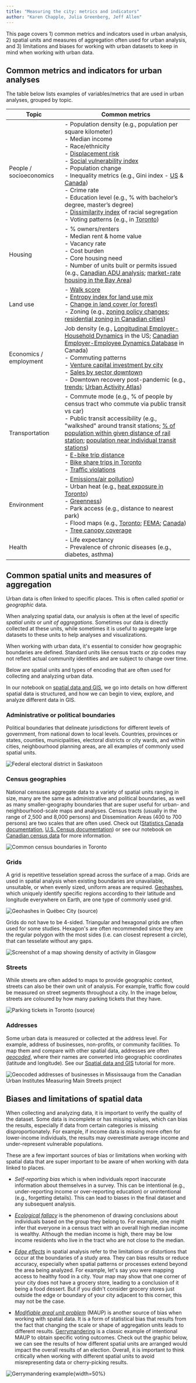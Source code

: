 ```yaml
---
title: "Measuring the city: metrics and indicators"
author: "Karen Chapple, Julia Greenberg, Jeff Allen"
---
```


This page covers 1) common metrics and indicators used in urban analysis, 2) spatial units and measures of aggregation often used for urban analysis, and 3) limitations and biases for working with urban datasets to keep in mind when working with urban data.



## Common metrics and indicators for urban analyses

The table below lists examples of variables/metrics that are used in urban analyses, grouped by topic.

| Topic | Common metrics |
|--------------|------------|
| People / socioeconomics | - Population density (e.g., population per square kilometer)<br>- Median income<br>- Race/ethnicity<br>- [Displacement risk](https://www.urbandisplacement.org/maps/california-estimated-displacement-risk-model/)<br>- [Social vulnerability index](https://www.atsdr.cdc.gov/place-health/php/svi/svi-interactive-map.html)<br>- Population change<br>- Inequality metrics (e.g., Gini index - [US](https://www.census.gov/topics/income-poverty/income-inequality/about/metrics/gini-index.html) & [Canada](https://data.worldbank.org/indicator/SI.POV.GINI?locations=CA))<br>- Crime rate<br>- Education level (e.g., % with bachelor’s degree, master’s degree)<br>- [Dissimilarity index](https://www.censusscope.org/about_dissimilarity.html) of racial segregation<br>- Voting patterns (e.g., in [Toronto](https://schoolofcities.github.io/place-and-politics-toronto)) |
| Housing | - % owners/renters<br>- Median rent & home value<br>- Vacancy rate<br>- Cost burden<br>- Core housing need<br>- Number of units built or permits issued (e.g., [Canadian ADU analysis](https://schoolofcities.github.io/gentle-density/adu-development-in-canadian-cities); [market-rate housing in the Bay Area](https://www.urbandisplacement.org/blog/does-new-market-rate-housing-displace-low-income-people/)) |
| Land use | - [Walk score](https://www.walkscore.com/)<br>- [Entropy index for land use mix](https://www.geographyrealm.com/calculating-land-use-mix-with-gis/)<br>- [Change in land cover (or forest)](https://schoolofcities.github.io/historical-land-cover-toronto/)<br>- Zoning (e.g., [zoning policy changes](https://schoolofcities.github.io/gentle-density/toronto-rooming-houses); [residential zoning in Canadian cities](https://schoolofcities.github.io/yellowbelt-canadian-cities-2022/)) |
| Economics / employment | Job density (e.g., [Longitudinal Employer-Household Dynamics](https://lehd.ces.census.gov/) in the US; [Canadian Employer-Employee Dynamics Database](https://www23.statcan.gc.ca/imdb/p2SV.pl?Function=getSurvey&SDDS=5228) in Canada)<br>- Commuting patterns<br>- [Venture capital investment by city](https://schoolofcities.github.io/venture-capital-canada/)<br>- [Sales by sector downtown](https://docs.google.com/presentation/d/1hXiIEZ7L5KxM7x11Xdwf_JDRgLxap5kB/edit?slide=id.p20#slide=id.p20)<br>- Downtown recovery post-pandemic (e.g., [trends](https://downtownrecovery.com/charts/canada_trends); [Urban Activity Atlas](https://schoolofcities.github.io/urban-activity-atlas/)) |
| Transportation | - Commute mode (e.g., % of people by census tract who commute via public transit vs car)<br>- Public transit accessibility (e.g., "walkshed" around transit stations; [% of population within given distance of rail station](https://schoolofcities.github.io/rail-transit-and-population-density/); [population near individual transit stations](https://schoolofcities.github.io/tod-toronto-1996-to-2021/))<br>- [E-bike trip distance](https://schoolofcities.github.io/bike-share-toronto/efit-analysis)<br>- [Bike share trips in Toronto](https://schoolofcities.github.io/bike-share-toronto/trips-062024)<br>- [Traffic violations](https://schoolofcities.github.io/king-street-toronto/traffic-violations) |
| Environment | - [Emissions/air pollution](https://schoolofcities.github.io/air-pollution-and-premature-mortality))<br>- Urban heat (e.g., [heat exposure in Toronto](https://schoolofcities.github.io/heat-vulnerability-toronto/))<br>- [Greenness](https://nasa-eej.projects.earthengine.app/view/wherethegrassgrowsgreener))<br>- Park access (e.g., distance to nearest park)<br>- Flood maps (e.g., [Toronto](https://schoolofcities.github.io/flood-data-equity/); [FEMA](https://hazards-fema.maps.arcgis.com/apps/webappviewer/index.html?id=8b0adb51996444d4879338b5529aa9cd); [Canada](https://natural-resources.canada.ca/science-data/science-research/flood-mapping))<br>- [Tree canopy coverage](https://schoolofcities.github.io/trees-toronto/dot-map) |
| Health | - Life expectancy<br>- Prevalence of chronic diseases (e.g., diabetes, asthma) |





## Common spatial units and measures of aggregation

Urban data is often linked to specific places. This is often called *spatial* or *geographic* data.

When analyzing spatial data, our analysis is often at the level of specific *spatial units* or *unit of aggregations*.  Sometimes our data is directly collected at these units, while sometimes it is useful to aggregate large datasets to these units to help analyses and visualizations. 

When working with urban data, it's essential to consider how geographic boundaries are defined. Standard units like census tracts or zip codes may not reflect actual community identities and are subject to change over time. 

Below are spatial units and types of encoding that are often used for collecting and analyzing urban data. 

In our notebook on [spatial data and GIS](notebooks/urban-data-analytics/spatial-data-and-gis/spatial-data-and-gis.md), we go into details on how different spatial data is structured, and how we can begin to view, explore, and analyze different data in GIS.


### Administrative or political boundaries

Political boundaries that delineate jurisdictions for different levels of government, from national down to local levels. Countries, provinces or states, counties, municipalities, electoral districts or city wards, and within cities, neighbourhood planning areas, are all examples of commonly used spatial units. 

![Federal electoral district in Saskatoon](img/saskatoon.jpg)


### Census geographies

National censuses aggregate data to a variety of spatial units ranging in size, many are the same as administrative and political boundaries, as well as many smaller-geography boundaries that are super useful for urban- and neighbourhood-scale maps and analyses. Census tracts (usually in the range of 2,500 and 8,000 persons) and Dissemination Areas (400 to 700 persons) are two scales that are often used. Check out ([Statistics Canada documentation](https://www12.statcan.gc.ca/census-recensement/2021/geo/sip-pis/boundary-limites/index2021-eng.cfm?year=21), [U.S. Census documentation](https://www.census.gov/geographies/mapping-files/time-series/geo/cartographic-boundary.html)) or see our notebook on [Canadian census data](../canadian-census-data/canadian-census-data.md) for more information.

![Common census boundaries in Toronto](img/census-boundaries-legend-eg.png)


### Grids

A grid is repetitive tesselation spread across the surface of a map. Grids are used in spatial analysis when existing boundaries are unavailable, unsuitable, or when evenly sized, uniform areas are required. [Geohashes](https://www.ibm.com/docs/en/streams/4.3.0?topic=334-geohashes), which uniquely identify specific regions according to their latitude and longitude everywhere on Earth, are one type of commonly used grid. 

![Geohashes in Québec City ([source](https://geohash.softeng.co/f2m677))](img/geohash.png)

Grids do not have to be 4-sided. Triangular and hexagonal grids are often used for some studies. Hexagon's are often recommended since they are the regular polygon with the most sides (i.e. can closest represent a circle), that can tesselate without any gaps.

![Screenshot of a map showing density of activity in Glasgow](img/glasgow.png)


### Streets

While streets are often added to maps to provide geographic context, streets can also be their own unit of analysis. For example, traffic flow could be measured on street segments throughout a city. In the image below, streets are coloured by how many parking tickets that they have.

![Parking tickets in Toronto ([source](https://schoolofcities.github.io/parking-tickets-toronto/))](img/toronto-parking-tickets.png)


### Addresses

Some urban data is measured or collected at the address level. For example, address of businesses, non-profits, or community facilities. To map them and compare with other spatial data, addresses are often *[geocoded](https://en.wikipedia.org/wiki/Address_geocoding)*, where their names are converted into geographic coordinates (latitude and longitude). See our [Spatial data and GIS](../spatial-data-and-gis/spatial-data-and-gis.md) tutorial for more.

![Geocoded addresses of businesses in Mississauga from the Canadian Urban Institutes [Measuring Main Streets](https://measuringmainstreets.ca/casestudies/toronto/mississaugadundas/) project](img/addresses-mississauga.png)


## Biases and limitations of spatial data

When collecting and analyzing data, it is important to verify the quality of the dataset. Some data is incomplete or has missing values, which can bias the results, especially if data from certain categories is missing disproportionately. For example, if income data is missing more often for lower-income individuals, the results may overestimate average income and under-represent vulnerable populations.

These are a few important sources of bias or limitations when working with spatial data that are super important to be aware of when working with data linked to places.

- *Self-reporting bias* which is when individuals report inaccurate information about themselves in a survey. This can be intentional (e.g., under-reporting income or over-reporting education) or unintentional (e.g., forgetting details). This can lead to biases in the final dataset and any subsequent analysis.

- *[Ecological fallacy](https://en.wikipedia.org/wiki/Ecological_fallacy)* is the phenomenon of drawing conclusions about individuals based on the group they belong to. For example, one might infer that everyone in a census tract with an overall high median income is wealthy. Although the median income is high, there may be low income residents who live in the tract who are not close to the median.

- *[Edge effects](https://en.wikipedia.org/wiki/Boundary_problem_(spatial_analysis)#Types_and_examples)*  in spatial analysis refer to the limitations or distortions that occur at the boundaries of a study area. They can bias results or reduce accuracy, especially when spatial patterns or processes extend beyond the area being analyzed. For example, let's say you were mapping access to healthy food in a city. Your map may show that one corner of your city does not have a grocery store, leading to a conclusion of it being a food dessert. But if you didn't consider grocery stores just outside the edge or boundary of your city adjacent to this corner, this may not be the case. 

- *[Modifiable areal unit problem](https://en.wikipedia.org/wiki/Modifiable_areal_unit_problem)* (MAUP) is another source of bias when working with spatial data. It is a form of statistical bias that results from the fact that changing the scale or shape of aggregation units leads to different results. [Gerrymandering](https://en.wikipedia.org/wiki/Gerrymandering) is a classic example of intentional MAUP to obtain specific voting outcomes. Check out the graphic below, we can see the results of how different spatial units are arranged would impact the overall results of an election. Overall, it is important to think critically when working with different spatial units to avoid misrepresenting data or cherry-picking results.

![Gerrymandering example](img/gerrymandering.png){width=50%}


